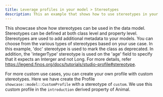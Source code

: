 ```yaml
---
title: Leverage profiles in your model > Stereotypes
description: This an example that shows how to use stereotypes in your data model
---
```


This showcase show how stereotypes can be used in the data model. Stereotypes can be defined at both class level and property level. Stereotypes are used to add additional metadata to your models.
You can choose from the various types of stereotypes based on your use case. In this example, 'doc' stereotype is used to mark the class as deprecated. In addition, the 'integerType' stereotype is used on the 'age' field to specify that it expects an Interger and not Long.
For more details, refer https://legend.finos.org/docs/tutorials/studio-profile#stereotype.

For more custom use cases, you can create your own profile with custom stereotypes. Here we have create the Profile `showcase::model::CustomProfile` with a stereotype of `custom`.
We use this custom profile in the `introduction` derived property of Animal. 